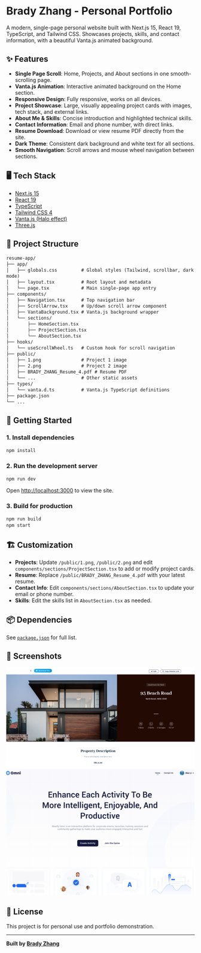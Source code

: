 # Brady Zhang - Personal Portfolio

A modern, single-page personal website built with Next.js 15, React 19, TypeScript, and Tailwind CSS. Showcases projects, skills, and contact information, with a beautiful Vanta.js animated background.

## ✨ Features

- **Single Page Scroll**: Home, Projects, and About sections in one smooth-scrolling page.
- **Vanta.js Animation**: Interactive animated background on the Home section.
- **Responsive Design**: Fully responsive, works on all devices.
- **Project Showcase**: Large, visually appealing project cards with images, tech stack, and external links.
- **About Me & Skills**: Concise introduction and highlighted technical skills.
- **Contact Information**: Email and phone number, with direct links.
- **Resume Download**: Download or view resume PDF directly from the site.
- **Dark Theme**: Consistent dark background and white text for all sections.
- **Smooth Navigation**: Scroll arrows and mouse wheel navigation between sections.

## 🖥️ Tech Stack

- [Next.js 15](https://nextjs.org/)
- [React 19](https://react.dev/)
- [TypeScript](https://www.typescriptlang.org/)
- [Tailwind CSS 4](https://tailwindcss.com/)
- [Vanta.js (Halo effect)](https://www.vantajs.com/)
- [Three.js](https://threejs.org/)

## 📂 Project Structure

```
resume-app/
├── app/
│   ├── globals.css         # Global styles (Tailwind, scrollbar, dark mode)
│   ├── layout.tsx          # Root layout and metadata
│   └── page.tsx            # Main single-page app entry
├── components/
│   ├── Navigation.tsx      # Top navigation bar
│   ├── ScrollArrow.tsx     # Up/down scroll arrow component
│   ├── VantaBackground.tsx # Vanta.js background wrapper
│   └── sections/
│       ├── HomeSection.tsx
│       ├── ProjectSection.tsx
│       └── AboutSection.tsx
├── hooks/
│   └── useScrollWheel.ts   # Custom hook for scroll navigation
├── public/
│   ├── 1.png               # Project 1 image
│   ├── 2.png               # Project 2 image
│   ├── BRADY_ZHANG_Resume_4.pdf # Resume PDF
│   └── ...                 # Other static assets
├── types/
│   └── vanta.d.ts          # Vanta.js TypeScript definitions
├── package.json
└── ...
```

## 🚀 Getting Started

### 1. Install dependencies

```bash
npm install
```

### 2. Run the development server

```bash
npm run dev
```

Open [http://localhost:3000](http://localhost:3000) to view the site.

### 3. Build for production

```bash
npm run build
npm start
```

## 🏗️ Customization

- **Projects**: Update `/public/1.png`, `/public/2.png` and edit `components/sections/ProjectSection.tsx` to add or modify project cards.
- **Resume**: Replace `/public/BRADY_ZHANG_Resume_4.pdf` with your latest resume.
- **Contact Info**: Edit `components/sections/AboutSection.tsx` to update your email or phone number.
- **Skills**: Edit the skills list in `AboutSection.tsx` as needed.

## 📦 Dependencies

See [`package.json`](./package.json) for full list.

## 📸 Screenshots

![Home Section with Vanta.js Animation](public/1.png)
![Project Section Example](public/2.png)

## 📄 License

This project is for personal use and portfolio demonstration.

---

**Built by [Brady Zhang](mailto:zhangdepeng3@gmail.com)**
